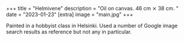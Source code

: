 +++
title = "Helmivene"
description = "Oil on canvas. 46 cm ⨯ 38 cm. "
date = "2023-01-23"
[extra]
image = "main.jpg"
+++

Painted in a hobbyist class in Helsinki. Used a number of Google image search results as reference but not any in particular.
